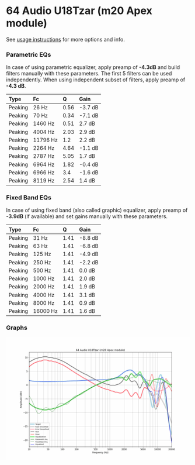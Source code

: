 # 64 Audio U18Tzar (m20 Apex module)
See [usage instructions](https://github.com/jaakkopasanen/AutoEq#usage) for more options and info.

### Parametric EQs
In case of using parametric equalizer, apply preamp of **-4.3dB** and build filters manually
with these parameters. The first 5 filters can be used independently.
When using independent subset of filters, apply preamp of **-4.3 dB**.

| Type    | Fc       |    Q | Gain    |
|:--------|:---------|:-----|:--------|
| Peaking | 26 Hz    | 0.56 | -3.7 dB |
| Peaking | 70 Hz    | 0.34 | -7.1 dB |
| Peaking | 1460 Hz  | 0.51 | 2.7 dB  |
| Peaking | 4004 Hz  | 2.03 | 2.9 dB  |
| Peaking | 11796 Hz | 1.2  | 2.2 dB  |
| Peaking | 2264 Hz  | 4.64 | -1.1 dB |
| Peaking | 2787 Hz  | 5.05 | 1.7 dB  |
| Peaking | 6964 Hz  | 1.82 | -0.4 dB |
| Peaking | 6966 Hz  | 3.4  | -1.6 dB |
| Peaking | 8119 Hz  | 2.54 | 1.4 dB  |

### Fixed Band EQs
In case of using fixed band (also called graphic) equalizer, apply preamp of **-3.9dB**
(if available) and set gains manually with these parameters.

| Type    | Fc       |    Q | Gain    |
|:--------|:---------|:-----|:--------|
| Peaking | 31 Hz    | 1.41 | -8.8 dB |
| Peaking | 63 Hz    | 1.41 | -6.8 dB |
| Peaking | 125 Hz   | 1.41 | -4.9 dB |
| Peaking | 250 Hz   | 1.41 | -2.2 dB |
| Peaking | 500 Hz   | 1.41 | 0.0 dB  |
| Peaking | 1000 Hz  | 1.41 | 2.0 dB  |
| Peaking | 2000 Hz  | 1.41 | 1.9 dB  |
| Peaking | 4000 Hz  | 1.41 | 3.1 dB  |
| Peaking | 8000 Hz  | 1.41 | 0.9 dB  |
| Peaking | 16000 Hz | 1.41 | 1.6 dB  |

### Graphs
![](./64%20Audio%20U18Tzar%20(m20%20Apex%20module).png)